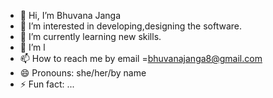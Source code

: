 - 👋 Hi, I’m Bhuvana Janga
- 👀 I’m interested in developing,designing the software.
- 🌱 I’m currently learning new skills. 
- 💞️ I’m l
- 📫 How to reach me by email =bhuvanajanga8@gmail.com
- 😄 Pronouns: she/her/by name
- ⚡ Fun fact: ...

<!---
bhuvanajanga/bhuvanajanga is a ✨ special ✨ repository because its `README.md` (this file) appears on your GitHub profile.
You can click the Preview link to take a look at your changes.
--->
